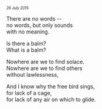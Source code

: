 <p style="margin:0; margin-top: -1.25rem">  
  <em>  
    <small><small>26 July 2015</small></small>  
  </em>  
</p> 

There are no words --  
no words, but only sounds  
with no meaning.  

Is there a balm?  
What is a balm?  

Nowhere are we to find solace.  
Nowhere are we to find others  
without lawlessness,  

And I know why the free bird sings,  
for lack of a cage,  
for lack of any air on which to glide.  